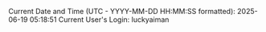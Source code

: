 Current Date and Time (UTC - YYYY-MM-DD HH:MM:SS formatted): 2025-06-19 05:18:51
Current User's Login: luckyaiman

